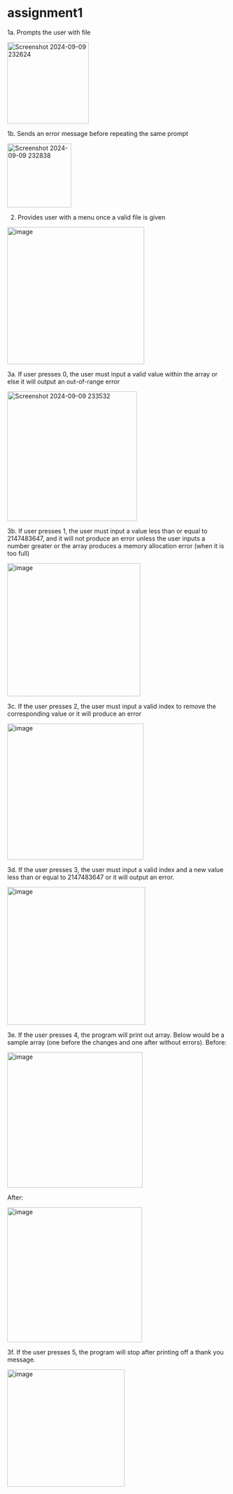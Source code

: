 # assignment1 

1a. Prompts the user with file

<img width="186" alt="Screenshot 2024-09-09 232624" src="https://github.com/user-attachments/assets/a5d66ba1-c059-4885-ab85-986166153063"> 

1b. Sends an error message before repeating the same prompt 

<img width="146" alt="Screenshot 2024-09-09 232838" src="https://github.com/user-attachments/assets/a8990553-5161-4a3b-9e5b-a7e4296a353c">

2. Provides user with a menu once a valid file is given
<img width="313" alt="image" src="https://github.com/user-attachments/assets/440f94b4-5872-4649-b4c3-489e1af686b6">

3a. If user presses 0, the user must input a valid value within the array or else it will output an out-of-range error

<img width="296" alt="Screenshot 2024-09-09 233532" src="https://github.com/user-attachments/assets/81b1c147-4c01-4137-b500-d5788f2ade67">

3b. If user presses 1, the user must input a value less than or equal to 2147483647, and it will not produce an error unless the user inputs a number greater or the array produces a memory allocation error (when it is too full)

<img width="304" alt="image" src="https://github.com/user-attachments/assets/fb3fd530-432e-44c5-9f11-eb8cca077e26"> 

3c. If the user presses 2, the user must input a valid index to remove the corresponding value or it will produce an error

<img width="311" alt="image" src="https://github.com/user-attachments/assets/0b758b0c-9cb4-4dbc-9112-3c9b42a2112e"> 

3d. If the user presses 3, the user must input a valid index and a new value less than or equal to 2147483647 or it will output an error.

<img width="315" alt="image" src="https://github.com/user-attachments/assets/2f4117d0-03b2-439f-b429-c3d8d4aafbfa"> 

3e. If the user presses 4, the program will print out array. Below would be a sample array (one before the changes and one after without errors). 
Before:

<img width="309" alt="image" src="https://github.com/user-attachments/assets/b7b0ec83-4cf1-4e86-8e71-0ee349885431"> 

After:

<img width="308" alt="image" src="https://github.com/user-attachments/assets/b74eb2b3-d9fd-4d63-9e9f-e3d643b25ddd"> 

3f. If the user presses 5, the program will stop after printing off a thank you message. 

<img width="268" alt="image" src="https://github.com/user-attachments/assets/297ff068-aee5-444e-8c26-42b4898078be">




